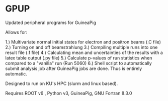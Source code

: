 # GPUP
Updated peripheral programs for GuineaPig

Allows for:

1.) Multivariate normal initial states for electron and positron beams (.C file)
2.) Turning on and off beamstrahlung
3.) Compiling multiple runs into one result file (.f file)
4.) Calculating mean and uncertainties of the results with a latex table output (.py file)
5.) Calculate p-values of run statistics when compared to a "vanilla" run (Run 5060)
6.) Shell script to automatically submit analysis job after GuineaPig jobs are done. Thus is entirely automatic.

Designed to run on KU's HPC (slurm and linux based).

Requires ROOT v6 , Python v3, GuineaPig, GNU Fortran 8.3.0
